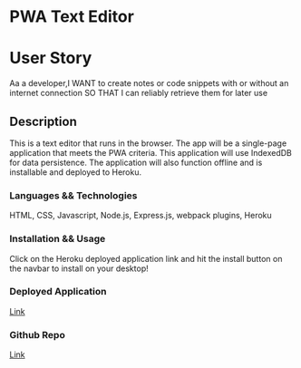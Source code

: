 # PWA Text Editor

# User Story
Aa a developer,I WANT to create notes or code snippets with or without an internet connection SO THAT I can reliably retrieve them for later use

## Description

This is a text editor that runs in the browser. The app will be a single-page application that meets the PWA criteria. This application will use IndexedDB for data persistence. The application will also function offline and is installable and deployed to Heroku.

### Languages && Technologies

HTML, CSS, Javascript, Node.js, Express.js, webpack plugins, Heroku

### Installation && Usage
Click on the Heroku deployed application link and hit the install button on the navbar to install on your desktop!

### Deployed Application
[Link](https://cryptic-plains-18429.herokuapp.com/)

### Github Repo
[Link](https://github.com/KarenAdkins84/PwaTextEditor)

